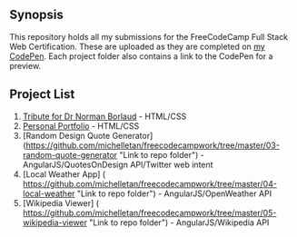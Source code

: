 ## Synopsis

This repository holds all my submissions for the FreeCodeCamp Full Stack Web Certification. These are uploaded as they are completed on [my CodePen](http://codepen.io/michelletan/ "Link to my CodePen profile"). Each project folder also contains a link to the CodePen for a preview.

## Project List

1. [Tribute for Dr Norman Borlaud](https://github.com/michelletan/freecodecampwork/tree/master/01-tribute-page "Link to repo folder") - HTML/CSS
2. [Personal Portfolio](https://github.com/michelletan/freecodecampwork/tree/master/02-personal-portfolio-page "Link to repo folder") - HTML/CSS
3. [Random Design Quote Generator] (https://github.com/michelletan/freecodecampwork/tree/master/03-random-quote-generator "Link to repo folder") - AngularJS/QuotesOnDesign API/Twitter web intent
4. [Local Weather App] ( https://github.com/michelletan/freecodecampwork/tree/master/04-local-weather "Link to repo folder") - AngularJS/OpenWeather API
5. [Wikipedia Viewer] ( https://github.com/michelletan/freecodecampwork/tree/master/05-wikipedia-viewer "Link to repo folder") - AngularJS/Wikipedia API


